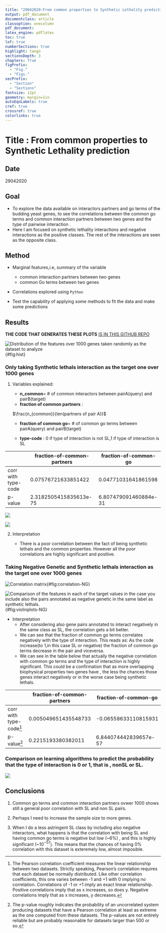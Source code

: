 ```yaml
---
title: "29042020-From common properties to Synthetic Lethality prediction"
output: pdf_document
documentclass: article
classoption: onecolumn
pdf_document:
latex_engine: pdflatex
toc: true
lof: true
numberSections: true
highlight: tango
sectionsDepth: 3
chapters: True
figPrefix:
  - "Fig."
  - "Figs."
secPrefix:
  - "Section"
  - "Sections"
fontsize: 12pt
geometry: margin=1in
autoEqnLabels: true
cref: true
crossref: true
colorlinks: true
---
```


# Title : From common properties to Synthetic Lethality prediction

## Date
29042020

## Goal

- To explore the data available on interactors partners and go terms of the budding yeast genes, to see the correlations between the common go terms and common interaction partners between two genes and the type of pairwise interaction .
- Here I am focused on synthetic lethality interactions and negative interactions as the positive classes. The rest of the interactions are seen as the opposite class. 

## Method

- Marginal features,i.e, summary of the variable
    - common interaction partners between two genes
    - common Go terms between two genes

- Correlations explored  using ```Python```

- Test the capability of applying some methods to fit the data and make some predictions



## Results

**THE CODE THAT GENERATES THESE PLOTS** [IS IN THIS GITHUB REPO ](https://github.com/leilaicruz/machine-learning-for-yeast/blob/leila_common2type/interactions-from-commons-measures.ipynb)

![Distribution of the features over 1000 genes taken randomly as the dataset to analyze](../images/29042020-distributions-of-features-common-go&partners-1000-genes.png){#fig:hist}


### Only taking Synthetic lethals interaction as the target one over 1000 genes 



1. Variables explained:
    - **n_common**= # of common interactors between pairA(query) and pairB(target)
    - **fraction of common partners** : 
    
    $\frac{n_{common}}{len(partners of pair A)}$

    - **fraction of common go**= # of common go terms between pairA(query) and pairB(target)
    
    - **type-code** : 0 if type of interaction is not SL,1 if type of interaction is SL


|                     	| fraction-of-common-partners 	| fraction-of-common-go 	|
|---------------------	|-----------------------------	|-----------------------	|
| corr with type-code 	| 0.07576721633851422         	| 0.04771031641861598   	|
| p-value             	| 2.3182505415835613e-75      	| 6.807479091460884e-31 	|




![](../images/29042020-Correlation-matrix-of-features-with-1000-genes-only-SL.png)

![](../images/29042020-correlations-violionplot-1000-genes-including-only-SL.png)


2. Interpretation

    - There is a poor correlation between the fact of being synthetic lethals and the common properties. However all the poor correlations are highly significant and positive. 

### Taking Negative Genetic and Synthetic lethals interaction as the target one over 1000 genes 






![Correlation matrix](../images/29042020-Correlation-matrix-of-features-with-1000-genes-including-negative-genetics.png){#fig:correlation-NG}

![Comparison of the features in each of the target values in the case you include also the pairs annotated as negative genetic in the same label as synthetic lethals.](../images/29042020-correlations-violionplot-1000-genes-including-negative-genetic.png){#fig:violinplots-NG}

- Interpretation
    - After considering also gene pairs annotated to interact negatively in the same class as SL, the correlation gets a bit better. 
    - We can see that the fraction of common go terms correlates negatively with the type of interaction. This reads as: As the code increase(to 1,in this case SL or negative) the fraction of common go terms decrease in the pair and viceversa.
    - We can see in the table below that actually the negative correlation with common go terms and the type of interaction is highly significant. This could be a confirmation that as more overlapping biophysical properties two genes have , the less the chances those genes interact negatively or in the worse case being synthetic lethals. 

|                     	| fraction-of-common-partners 	| fraction-of-common-go 	|
|-------------------------------------	|-----------------------------	|-----------------------	|
| corr with type-code[^2] 	| 0.005049651435548733        	| -0.06558633110815931  	|
| p-value[^1]            	| 0.2215193380382011          	| 6.844074442839657e-57 	|
[^1]: The p-value roughly indicates the probability of an uncorrelated system producing datasets that have a Pearson correlation at least as extreme as the one computed from these datasets. The p-values are not entirely reliable but are probably reasonable for datasets larger than 500 or so.

[^2]: The Pearson correlation coefficient measures the linear relationship between two datasets. Strictly speaking, Pearson’s correlation requires that each dataset be normally distributed. Like other correlation coefficients, this one varies between -1 and +1 with 0 implying no correlation. Correlations of -1 or +1 imply an exact linear relationship. Positive correlations imply that as x increases, so does y. Negative correlations imply that as x increases, y decreases.

### Comparison on learning algorithms to predict the probability that the type of interaction is 0 or 1, that is , nonSL or SL. 


![](../images/29042020-comparison-of-methods-to-estimate-SL-from-common-partners-and-go-terms.png)


## Conclusions

1. Common go terms and common interaction partners ovwer 1000 shows still a general poor correlation with SL and non SL pairs. 

2. Perhaps I need to increase the sample size to more genes. 

3. When I do a less astringent SL class by including also negative interactors, what happens is that the correlation with being SL and having common go terms is negative but low (~6%) , and this is highly significant (~10$^{-57}$). This means that the chances of having 0% correlation with this dataset is exteremely low, almost imposible. 